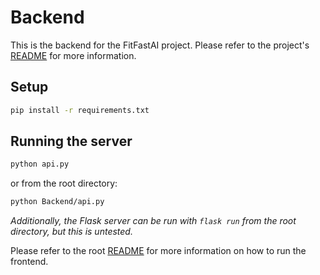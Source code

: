 # Backend

This is the backend for the FitFastAI project. Please refer to the project's [README](../README.md) for more information.

## Setup

```bash
pip install -r requirements.txt
```

## Running the server

```bash
python api.py
```

or from the root directory:

```bash
python Backend/api.py
```

*Additionally, the Flask server can be run with `flask run` from the root directory, but this is untested.*

Please refer to the root [README](../README.md) for more information on how to run the frontend.
